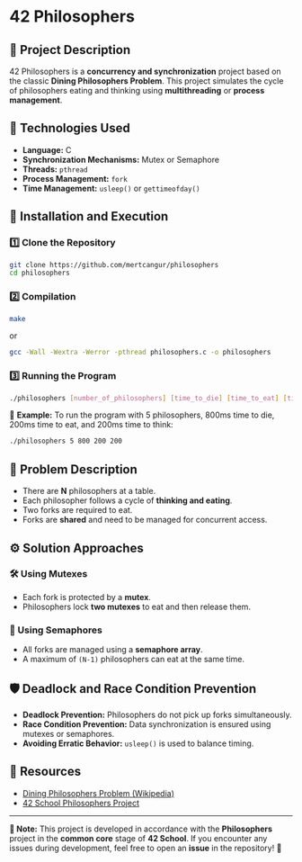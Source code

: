 # 42 Philosophers

## 📌 Project Description
42 Philosophers is a **concurrency and synchronization** project based on the classic **Dining Philosophers Problem**. This project simulates the cycle of philosophers eating and thinking using **multithreading** or **process management**.

## 🚀 Technologies Used
- **Language:** C
- **Synchronization Mechanisms:** Mutex or Semaphore
- **Threads:** `pthread`
- **Process Management:** `fork`
- **Time Management:** `usleep()` or `gettimeofday()`

## 🔧 Installation and Execution

### 1️⃣ Clone the Repository
```sh
git clone https://github.com/mertcangur/philosophers
cd philosophers
```

### 2️⃣ Compilation
```sh
make
```
or
```sh
gcc -Wall -Wextra -Werror -pthread philosophers.c -o philosophers
```

### 3️⃣ Running the Program
```sh
./philosophers [number_of_philosophers] [time_to_die] [time_to_eat] [time_to_think] [max_meals (optional)]
```

📌 **Example:** To run the program with 5 philosophers, 800ms time to die, 200ms time to eat, and 200ms time to think:
```sh
./philosophers 5 800 200 200
```

## 📜 Problem Description
- There are **N** philosophers at a table.
- Each philosopher follows a cycle of **thinking and eating**.
- Two forks are required to eat.
- Forks are **shared** and need to be managed for concurrent access.

## ⚙️ Solution Approaches
### 🛠 Using Mutexes
- Each fork is protected by a **mutex**.
- Philosophers lock **two mutexes** to eat and then release them.

### 🚥 Using Semaphores
- All forks are managed using a **semaphore array**.
- A maximum of `(N-1)` philosophers can eat at the same time.

## 🛡 Deadlock and Race Condition Prevention
- **Deadlock Prevention:** Philosophers do not pick up forks simultaneously.
- **Race Condition Prevention:** Data synchronization is ensured using mutexes or semaphores.
- **Avoiding Erratic Behavior:** `usleep()` is used to balance timing.

## 📜 Resources
- [Dining Philosophers Problem (Wikipedia)](https://en.wikipedia.org/wiki/Dining_philosophers_problem)
- [42 School Philosophers Project](https://42.fr)

---
**📌 Note:** This project is developed in accordance with the **Philosophers** project in the **common core** stage of **42 School**. If you encounter any issues during development, feel free to open an **issue** in the repository! 🚀

